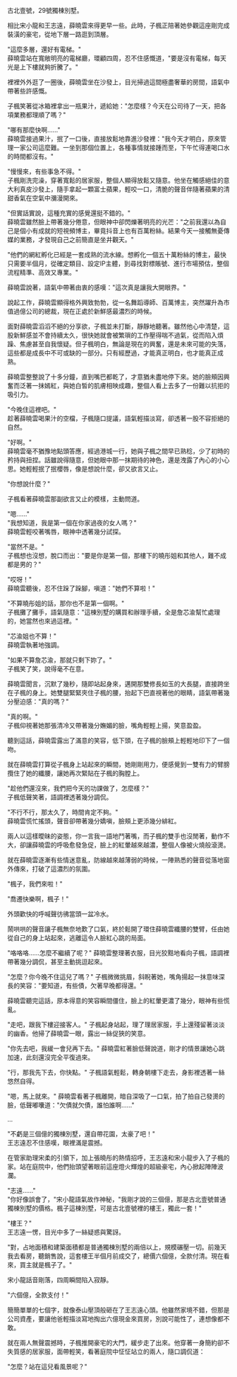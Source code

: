 古北壹號，29號獨棟別墅。

相比宋小龍和王志遠，薛曉雲來得更早一些。此時，子楓正陪著她參觀這座剛完成裝潢的豪宅，從地下層一路逛到頂層。

"這麼多層，還好有電梯。"  
薛曉雲站在寬敞明亮的電梯廳，環顧四周，忍不住感慨道，"要是沒有電梯，每天光是上下樓就夠折騰了。"

裡裡外外逛了一圈後，薛曉雲坐在沙發上，目光掃過這間極盡奢華的房間，語氣中帶著些許感慨。

子楓笑著從冰箱裡拿出一瓶果汁，遞給她："怎麼樣？今天在公司待了一天，把各項業務都理順了嗎？"

"哪有那麼快啊……"  
薛曉雲接過果汁，抿了一口後，直接放鬆地靠進沙發裡："我今天才明白，原來管理一家公司這麼難。一坐到那個位置上，各種事情就接踵而至，下午忙得連喝口水的時間都沒有。"

"慢慢來，有些事急不得。"  
子楓剛洗完澡，穿著寬鬆的居家服，整個人顯得放鬆又隨意。他坐在觸感絕佳的意大利真皮沙發上，隨手拿起一顆富士蘋果，輕咬一口，清脆的聲音伴隨著蘋果的清甜香氣在空氣中瀰漫開來。

"但實話實說，這種充實的感覺還挺不錯的。"  
薛曉雲雖然臉上帶著幾分倦意，但眼神中卻閃爍著明亮的光芒："之前我還以為自己是個小有成就的短視頻博主，畢竟抖音上也有百萬粉絲。結果今天一接觸無憂傳媒的業務，才發現自己之前簡直是坐井觀天。"

"他們的網紅孵化已經是一套成熟的流水線。想孵化一個五十萬粉絲的博主，最快只需要半個月，從確定類目、設定IP主體，到尋找對標賬號、進行市場預估，整個流程精準、高效又專業。"  

薛曉雲說著，語氣中帶著由衷的感嘆："這次真是讓我大開眼界。"

說起工作，薛曉雲顯得格外興致勃勃，從一名舞蹈導師、百萬博主，突然躍升為市值過億公司的總裁，現在正處於新鮮感最濃烈的時候。

面對薛曉雲滔滔不絕的分享欲，子楓並未打斷，靜靜地聽著。雖然他心中清楚，這股新鮮感並不會持續太久，很快她就會被繁瑣的工作壓得喘不過氣，從而陷入煩躁、焦慮甚至自我懷疑。但子楓明白，無論是現在的興奮，還是未來可能的失落，這些都是成長中不可或缺的一部分。只有經歷過，才能真正明白，也才能真正成熟。

薛曉雲整整說了十多分鐘，直到嘴巴都乾了，才意猶未盡地停下來。她的臉頰因興奮而泛著一抹嫣紅，與她白皙的肌膚相映成趣，整個人看上去多了一份難以抗拒的吸引力。

"今晚住這裡吧。"  
趁著薛曉雲喝果汁的空檔，子楓隨口提議，語氣輕描淡寫，卻透著一股不容拒絕的自然。

"好啊。"  
薛曉雲毫不猶豫地點頭答應，經過港城一行，她與子楓之間早已熟稔，少了初時的矜持與扭捏。話雖說得隨意，但她眼中那一抹期待的神色，還是洩露了內心的小心思。她輕輕抿了抿櫻唇，像是想說什麼，卻又欲言又止。

"你想說什麼？"  

子楓看著薛曉雲那副欲言又止的模樣，主動問道。  

"嗯……"  
"我想知道，我是第一個在你家過夜的女人嗎？"  
薛曉雲輕咬著嘴唇，眼神中透著幾分試探。  

"當然不是。"  
子楓想也沒想，脫口而出："要是你是第一個，那樓下的曉彤姐和其他人，難不成都是男的？"  

"哎呀！"  
薛曉雲聽後，忍不住跺了跺腳，嗔道："她們不算啦！"  

"不算曉彤姐的話，那你也不是第一個啊。"  
子楓攤了攤手，語氣隨意："這棟別墅的購買和辦理手續，全是詹芯渝幫忙處理的，她當然也來過這裡。"  

"芯渝姐也不算！"  
薛曉雲執著地強調。  

"如果不算詹芯渝，那就只剩下妳了。"  
子楓笑了笑，說得毫不在意。  

薛曉雲聞言，沉默了幾秒，隨即站起身來，邁開那雙修長如玉的大長腿，直接跨坐在子楓的身上。她雙腿緊緊夾住子楓的腰，抬起下巴直視著他的眼睛，語氣帶著幾分壓迫感："真的嗎？"  

"真的啊。"  
子楓仰視著她那張清冷又帶著幾分嫵媚的臉，嘴角輕輕上揚，笑意盈盈。  

聽到這話，薛曉雲露出了滿意的笑容，低下頭，在子楓的臉頰上輕輕地印下了一個吻。

就在薛曉雲打算從子楓身上站起來的瞬間，她剛剛用力，便感覺到一雙有力的臂膀攬住了她的纖腰，讓她再次緊貼在子楓的胸膛上。  

"趁他們還沒來，我們把今天的功課做了，怎麼樣？"  
子楓低聲笑著，語調裡透著幾分調侃。  

"不行不行，那太久了，時間肯定不夠。"  
薛曉雲慌忙搖頭，聲音卻帶著幾分嬌嗔，臉頰上更添幾分緋紅。  

兩人以這樣曖昧的姿態，你一言我一語地鬥著嘴，而子楓的雙手也沒閒著，動作不大，卻讓薛曉雲的呼吸愈發急促，臉上的紅暈越來越濃，整個人像被火燒般滾燙。  

就在薛曉雲逐漸有些情迷意亂，防線越來越薄弱的時候，一陣熟悉的聲音從落地窗外傳來，打破了這濃烈的氛圍。  

"楓子，我們來啦！"  

"喬遷快樂啊，楓子！"  

外頭歡快的呼喊聲彷彿當頭一盆冷水。

鬧哄哄的聲音讓子楓無奈地歎了口氣，終於鬆開了環住薛曉雲纖腰的雙臂，任由她從自己的身上站起來，逃離這令人臉紅心跳的局面。

"咯咯咯……怎麼不繼續了呢？"
薛曉雲整理著衣服，目光狡黠地看向子楓，語調裡帶著幾分調侃，甚至主動挑逗起來。

"怎麼？你今晚不住這兒了嗎？"
子楓微微挑眉，斜睨著她，嘴角揚起一抹意味深長的笑容："要知道，有些債，欠著早晚都得還。"

薛曉雲聽完這話，原本得意的笑容瞬間僵住，臉上的紅暈更濃了幾分，眼神有些慌亂。

"走吧，跟我下樓迎接客人。"
子楓起身站起，理了理居家服，手上還殘留著淡淡的幽香。他掃了薛曉雲一眼，露出一絲促狹的笑意。

"你先去吧，我緩一會兒再下去。"
薛曉雲紅著臉低聲說道，剛才的情景讓她心跳加速，此刻還沒完全平復過來。

"行，那我先下去，你快點。"
子楓語氣輕鬆，轉身朝樓下走去，身影裡透著一絲悠然自得。

"嗯，馬上就來。"
薛曉雲看著子楓離開，暗自深吸了一口氣，拍了拍自己發燙的臉，低聲嘟囔道："欠債就欠債，誰怕誰啊……"

...

"不虧是三個億的獨棟別墅，還自帶花園，太豪了吧！"  
王志遠忍不住感嘆，眼裡滿是震撼。  

在管家助理宋柔的引領下，加上張曉彤的熱情招呼，王志遠和宋小龍步入了子楓的家。站在庭院中，他們抬頭望著眼前這座燈火輝煌的超級豪宅，內心掀起陣陣波瀾。  

"志遠……"  
"你好像誤會了，"宋小龍語氣故作神秘，"我剛才說的三個億，那是古北壹號普通獨棟別墅的價格。楓子這棟別墅，可是古北壹號裡的樓王，獨此一套！"  

"樓王？"  
王志遠一愣，目光中多了一絲疑惑與驚訝。  

"對，占地面積和建築面積都是普通獨棟別墅的兩倍以上，規模碾壓一切。前幾天我去看房，聽銷售說，這套樓王半個月前成交了，總價六個億，全款付清。現在看來，買主就是楓子了。"  

宋小龍話音剛落，四周瞬間陷入寂靜。  

"六個億，全款支付！"

簡簡單單的七個字，就像泰山壓頂般砸在了王志遠心頭。他雖然家境不錯，但那是公司資產，要讓他爸輕描淡寫地掏出六億現金來買房，別說可能性了，連想像都不敢。  

就在兩人無聲震撼時，子楓推開豪宅的大門，緩步走了出來。他穿著一身簡約卻不失質感的居家服，面帶輕笑，看著庭院中怔怔站立的兩人，隨口調侃道：  

"怎麼？站在這兒看風景呢？"